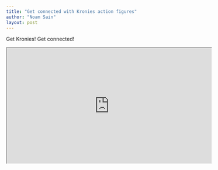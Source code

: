 ```yaml
---
title: "Get connected with Kronies action figures"
author: "Noam Sain"
layout: post
---
```


Get Kronies! Get connected!

<iframe width="560" height="315" src="https://www.youtube.com/embed/ZDXuPQ9ML9E" title="Get Konnected with The Kronies Action Figures" allowfullscreen></iframe>
